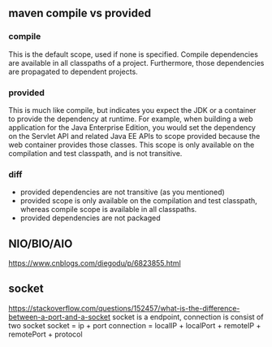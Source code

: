 ## maven compile vs provided
### compile

This is the default scope, used if none is specified. Compile dependencies are available in all classpaths of a project. Furthermore, those dependencies are propagated to dependent projects.

### provided

This is much like compile, but indicates you expect the JDK or a container to provide the dependency at runtime. For example, when building a web application for the Java Enterprise Edition, you would set the dependency on the Servlet API and related Java EE APIs to scope provided because the web container provides those classes. This scope is only available on the compilation and test classpath, and is not transitive. 

### diff
- provided dependencies are not transitive (as you mentioned)
- provided scope is only available on the compilation and test classpath, whereas compile scope is available in all classpaths.
- provided dependencies are not packaged

## NIO/BIO/AIO
https://www.cnblogs.com/diegodu/p/6823855.html

## socket
https://stackoverflow.com/questions/152457/what-is-the-difference-between-a-port-and-a-socket
socket is a endpoint, connection is consist of two socket
socket = ip + port
connection = localIP + localPort + remoteIP + remotePort + protocol